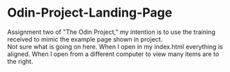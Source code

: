 # Odin-Project-Landing-Page
Assignment two of "The Odin Project," my intention is to use the training received to mimic the example page shown in project.  
Not sure what is going on here. When I open in my index.html everything is aligned. When I open from a different computer to view many items are to the right. 